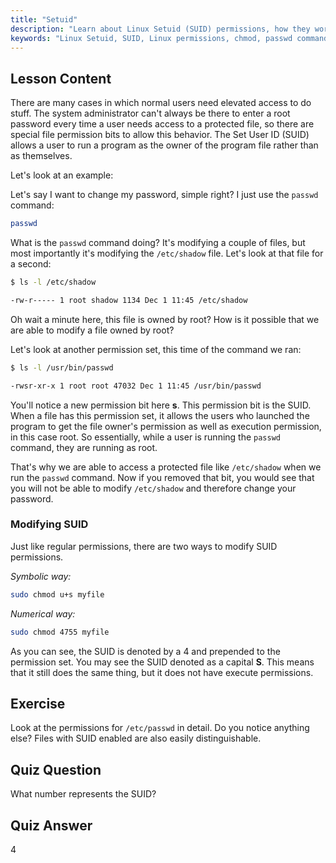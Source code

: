 ```yaml
---
title: "Setuid"
description: "Learn about Linux Setuid (SUID) permissions, how they work, and how to modify them. Understand SUID for secure file access in Linux."
keywords: "Linux Setuid, SUID, Linux permissions, chmod, passwd command, Linux security, beginner Linux, Linux tutorial"
---
```


## Lesson Content

There are many cases in which normal users need elevated access to do stuff. The system administrator can't always be there to enter a root password every time a user needs access to a protected file, so there are special file permission bits to allow this behavior. The Set User ID (SUID) allows a user to run a program as the owner of the program file rather than as themselves.

Let's look at an example:

Let's say I want to change my password, simple right? I just use the `passwd` command:

```bash
passwd
```

What is the `passwd` command doing? It's modifying a couple of files, but most importantly it's modifying the `/etc/shadow` file. Let's look at that file for a second:

```bash
$ ls -l /etc/shadow

-rw-r----- 1 root shadow 1134 Dec 1 11:45 /etc/shadow
```

Oh wait a minute here, this file is owned by root? How is it possible that we are able to modify a file owned by root?

Let's look at another permission set, this time of the command we ran:

```bash
$ ls -l /usr/bin/passwd

-rwsr-xr-x 1 root root 47032 Dec 1 11:45 /usr/bin/passwd
```

You'll notice a new permission bit here **s**. This permission bit is the SUID. When a file has this permission set, it allows the users who launched the program to get the file owner's permission as well as execution permission, in this case root. So essentially, while a user is running the `passwd` command, they are running as root.

That's why we are able to access a protected file like `/etc/shadow` when we run the `passwd` command. Now if you removed that bit, you would see that you will not be able to modify `/etc/shadow` and therefore change your password.

### Modifying SUID

Just like regular permissions, there are two ways to modify SUID permissions.

_Symbolic way:_

```bash
sudo chmod u+s myfile
```

_Numerical way:_

```bash
sudo chmod 4755 myfile
```

As you can see, the SUID is denoted by a 4 and prepended to the permission set. You may see the SUID denoted as a capital **S**. This means that it still does the same thing, but it does not have execute permissions.

## Exercise

Look at the permissions for `/etc/passwd` in detail. Do you notice anything else? Files with SUID enabled are also easily distinguishable.

## Quiz Question

What number represents the SUID?

## Quiz Answer

4
